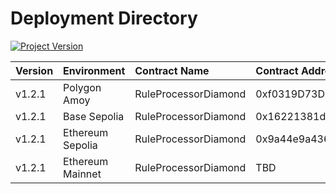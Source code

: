 # Deployment Directory
[![Project Version][version-image]][version-url]

| Version | Environment     | Contract Name        | Contract Address |
| :--- |:----------------|:---------------------| :--- | 
| v1.2.1 | Polygon Amoy    | RuleProcessorDiamond | 0xf0319D73Db76b7B594D5Fd659bbE03502D97816E
| v1.2.1 | Base Sepolia    | RuleProcessorDiamond | 0x16221381d6a9709c893d45d0f6e86928381529f6
| v1.2.1 | Ethereum Sepolia| RuleProcessorDiamond | 0x9a44e9a43642398afbc4953f03ee62e0ea052a48
| v1.2.1 | Ethereum Mainnet| RuleProcessorDiamond | TBD
<!-- These are the header links -->

[version-image]: https://img.shields.io/badge/Version-1.2.1-brightgreen?style=for-the-badge&logo=appveyor
[version-url]: https://github.com/thrackle-io/Tron